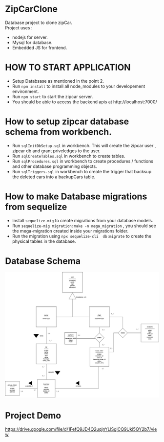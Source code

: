 # ZipCarClone
Database project to clone zipCar.<br/>
Project uses :
- nodejs for server.
- Mysql for database.
- Embedded JS for frontend.


# HOW TO START APPLICATION
 - Setup Databsase as mentioned in the point 2.
 - Run ```npm install``` to install all node_modules to your developement environment.
 - Run ```npm start``` to start the zipcar server.
 - You should be able to access the backend apis at http://localhost:7000/

# How to setup zipcar database schema from workbench.
 - Run  ```sqlInitDbSetup.sql``` in workbench. This will create the zipcar user , zipcar db and grant priveledges to the user.
 - Run ```sqlCreateTables.sql``` in workbench to create tables.
 - Run ```sqlProcedures.sql``` in workbench to create procedures / functions and other database programming objects.
 - Run ```sqlTriggers.sql``` in workbench to create the trigger that backsup the deleted cars into a backupCars table.

# How to make Database migrations from sequelize 
 - Install ```sequelize-mig``` to create migrations from your database models.
 - Run ```sequelize-mig migration:make -n mega_migration``` , you should see the mega-migration created inside your migrations folder.
 - Run the migration using  ```npx sequelize-cli  db:migrate``` to create the physical tables in the database.

# Database Schema 
![](erd.png)

# Project Demo
https://drive.google.com/file/d/1FefQ9JD4Q2uqjnYLlSgiCQ9Uki5QY2b7/view
